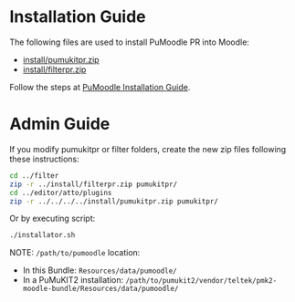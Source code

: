 Installation Guide
==================

The following files are used to install PuMoodle PR into Moodle:
* [install/pumukitpr.zip](install/pumukitpr.zip?raw=true)
* [install/filterpr.zip](install/filterpr.zip?raw=true)

Follow the steps at [PuMoodle Installation Guide](../../doc/PuMoodleInstallationGuide.md).


Admin Guide
===========

If you modify pumukitpr or filter folders,
create the new zip files following these instructions:

```bash
cd ../filter
zip -r ../install/filterpr.zip pumukitpr/
cd ../editor/atto/plugins
zip -r ../../../../install/pumukitpr.zip pumukitpr/
```

Or by executing script:

```bash
./installator.sh
```

NOTE: `/path/to/pumoodle` location:
* In this Bundle: `Resources/data/pumoodle/`
* In a PuMuKIT2 installation: `/path/to/pumukit2/vendor/teltek/pmk2-moodle-bundle/Resources/data/pumoodle/`

